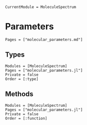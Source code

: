 ```@meta
CurrentModule = MoleculeSpectrum
```

# Parameters

```@index
Pages = ["molecular_parameters.md"]
```

## Types
```@autodocs
Modules = [MoleculeSpectrum]
Pages = ["molecular_parameters.jl"]
Private = false
Order = [:type]
```

## Methods
```@autodocs
Modules = [MoleculeSpectrum]
Pages = ["molecular_parameters.jl"]
Private = false
Order = [:function]
```